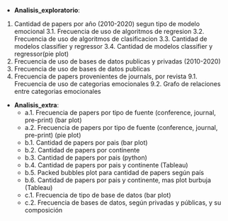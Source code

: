 * **Analisis_exploratorio**: 
1. Cantidad de papers por año (2010-2020) segun tipo de modelo emocional
3.1. Frecuencia de uso de algoritmos de regresion
3.2. Frecuencia de uso de algoritmos de clasificacion
3.3. Cantidad de modelos classifier y regressor
3.4. Cantidad de modelos classifier y regressor(pie plot)
5. Frecuencia de uso de bases de datos publicas y privadas (2010-2020)
6. Frecuencia de uso de bases de datos publicas
7. Frecuencia de papers provenientes de journals, por revista
9.1. Frecuencia de uso de categorias emocionales
9.2. Grafo de relaciones entre categorias emocionales

* **Analisis_extra**: 
    * a.1. Frecuencia de papers por tipo de fuente (conference, journal, pre-print) (bar plot)
    * a.2. Frecuencia de papers por tipo de fuente (conference, journal, pre-print) (pie plot)
    * b.1. Cantidad de papers por pais (bar plot) 
    * b.2. Cantidad de papers por continente
    * b.3. Cantidad de papers por pais (python)
    * b.4. Cantidad de papers por pais y continente (Tableau)
    * b.5. Packed bubbles plot para cantidad de papers según país 
    * b.6. Cantidad de papers por pais y continente, mas plot burbuja (Tableau)
    * c.1. Frecuencia de tipo de base de datos (bar plot)
    * c.2. Frecuencia de bases de datos, según privadas y públicas, y su composición
